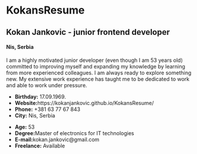 # KokansResume
<h2>Kokan Jankovic - junior frontend developer</h2>
<h4>Nis, Serbia</h4>
<p>I am a highly motivated junior developer (even though I am 53 years old) 
committed to improving myself and expanding my knowledge by learning from 
more experienced colleagues. I am always ready to explore something new.
My extensive work experience has taught me to be dedicated to work and
able to work under pressure. </p>
<ul>
              <li><strong>Birthday:</strong> 17.09.1969.</li>
              <li><strong>Website:</strong>https://kokanjankovic.github.io/KokansResume/</li>
              <li><strong>Phone:</strong> +381 63 77 67 843</li>
              <li><strong>City:</strong> Nis, Serbia</li>
            </ul>
            <ul>
              <li><strong>Age:</strong> 53</li>
              <li><strong>Degree:</strong>Master of electronics for IT technologies</li>
              <li><strong>E-mail:</strong>kokan.jankovic@gmail.com</li>
              <li><strong>Freelance:</strong> Available</li>
            </ul>

